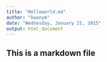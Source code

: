 ```yaml
---
title: "Helloworld.md"
author: "kwanym"
date: "Wednesday, January 21, 2015"
output: html_document
---
```

## This is a markdown file
